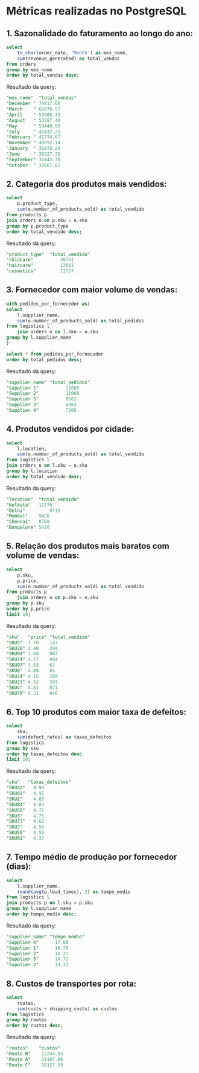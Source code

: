 # Métricas realizadas no PostgreSQL

## 1. Sazonalidade do faturamento ao longo do ano:
```sql
select
	to_char(order_date, 'Month') as mes_nome,
	sum(revenue_generated) as total_vendas
from orders
group by mes_nome
order by total_vendas desc;
```
Resultado da query:
```sql
"mes_nome"	"total_vendas"
"December "	78817.60
"March    "	62870.57
"April    "	59980.39
"August   "	53287.40
"May      "	50440.99
"July     "	43432.23
"February "	41774.67
"November "	40692.14
"January  "	39870.20
"June     "	38327.35
"September"	35443.70
"October  "	32667.62
```

## 2. Categoria dos produtos mais vendidos:
```sql
select
	p.product_type,
	sum(o.number_of_products_sold) as total_vendido
from products p
join orders o on p.sku = o.sku
group by p.product_type
order by total_vendido desc;
```
Resultado da query:
```sql
"product_type"	"total_vendido"
"skincare"	        20731
"haircare"	        13611
"cosmetics"	        11757
```
## 3. Fornecedor com maior volume de vendas:
```sql
with pedidos_por_fornecedor as(
select
	l.supplier_name,
	sum(o.number_of_products_sold) as total_pedidos
from logistics l
	join orders o on l.sku = o.sku
group by l.supplier_name
)

select * from pedidos_por_fornecedor
order by total_pedidos desc;
```
Resultado da query:
```sql
"supplier_name"	"total_pedidos"
"Supplier 1"	      11080
"Supplier 2"	      11068
"Supplier 5"	      8662
"Supplier 3"	      8083
"Supplier 4"	      7206
```

## 4. Produtos vendidos por cidade:
```sql
select
	l.location,
	sum(o.number_of_products_sold) as total_vendido
from logistics l
join orders o on l.sku = o.sku
group by l.location
order by total_vendido desc;
```
Resultado da query:
```sql
"location"	"total_vendido"
"Kolkata"	12770
"Delhi"	        9715
"Mumbai"	9426
"Chennai"	8768
"Bangalore"	5420
```

## 5. Relação dos produtos mais baratos com volume de vendas:
```sql
select
	p.sku,
	p.price,
	sum(o.number_of_products_sold) as total_vendido
from products p
	join orders o on p.sku = o.sku
group by p.sku
order by p.price
limit 10;
```
Resultado da query:
```sql
"sku"	"price"	"total_vendido"
"SKU5"	1.70	147
"SKU28"	2.40	394
"SKU94"	3.04	987
"SKU74"	3.17	904
"SKU97"	3.53	62
"SKU6"	4.08	65
"SKU24"	4.16	209
"SKU23"	4.32	391
"SKU4"	4.81	871
"SKU78"	6.31	946
```

## 6. Top 10 produtos com maior taxa de defeitos:
```sql
select
	sku,
	sum(defect_rates) as taxas_defeitos
from logistics
group by sku
order by taxas_defeitos desc
limit 10;
```
Resultado da query:
```sql
"sku"	"taxas_defeitos"
"SKU42"	  4.94
"SKU65"	  4.91
"SKU1"	  4.85
"SKU84"	  4.84
"SKU50"	  4.75
"SKU3"	  4.75
"SKU73"	  4.62
"SKU2"	  4.58
"SKU55"	  4.55
"SKU61"	  4.37
```

## 7. Tempo médio de produção por fornecedor (dias):
```sql
select
	l.supplier_name,
	round(avg(p.lead_times), 2) as tempo_medio
from logistics l
join products p on l.sku = p.sku
group by l.supplier_name
order by tempo_medio desc;
```
Resultado da query:
```sql
"supplier_name"	"tempo_medio"
"Supplier 4"	  17.00
"Supplier 1"	  16.78
"Supplier 2"	  16.23
"Supplier 5"	  14.72
"Supplier 3"	  14.33
```

## 8. Custos de transportes por rota:
```sql
select
	routes,
	sum(costs + shipping_costs) as custos
from logistics
group by routes
order by custos desc;
```
Resultado da query:
```sql
"routes"	"custos"
"Route B"	 22244.83
"Route A"	 21107.06
"Route C"	 10127.50
```
